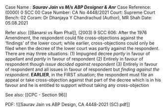 Case Name : ***Saurav Jain vs M/s ABP Designer & Anr***
Case Reference: (0000) 0 SCC 00
Case Number: CA No 4448/2021
Court: Supreme Court
Bench: 02
Coram: Dr Dhanjaya Y Chandrachud (Author), MR Shah
Date: 05.08.2021

  

Refer also:
[[Banarsi vs Ram Phal]], (2003) 9 SCC 606: After the 1976 Amendment, the respondent could file cross-objections against the ‘findings’ of the lower court; while earlier, cross-objections could only be filed when the decree of the lower court was partly against the respondent. There are may three situations: (1) Impugned decree *partly* in favour of appellant and *partly* in favour of respondent (2) Entirely in favour of respondent though *issue decided against respondent* (3) Entirely in favour of respondent and all issues in favour of respondent but *finding against the respondent*. **EARLIER**, in the FIRST situation; the respondent must file an appeal or take cross-objection against that part of the decree which is in his favour and he is entitled to support without taking any cross-objection

See also:
[[CPC - Section 96]] 

PDF:
![[Saurav Jain vs ABP Design, CA 4448-2021 (SC).pdf]]